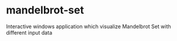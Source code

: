 # mandelbrot-set
Interactive windows application which visualize Mandelbrot Set with different input data
